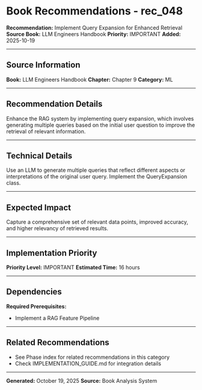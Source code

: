 # Book Recommendations - rec_048

**Recommendation:** Implement Query Expansion for Enhanced Retrieval
**Source Book:** LLM Engineers Handbook
**Priority:** IMPORTANT
**Added:** 2025-10-19

---

## Source Information

**Book:** LLM Engineers Handbook
**Chapter:** Chapter 9
**Category:** ML

---

## Recommendation Details

Enhance the RAG system by implementing query expansion, which involves generating multiple queries based on the initial user question to improve the retrieval of relevant information.

---

## Technical Details

Use an LLM to generate multiple queries that reflect different aspects or interpretations of the original user query. Implement the QueryExpansion class.

---

## Expected Impact

Capture a comprehensive set of relevant data points, improved accuracy, and higher relevancy of retrieved results.

---

## Implementation Priority

**Priority Level:** IMPORTANT
**Estimated Time:** 16 hours

---

## Dependencies

**Required Prerequisites:**

- Implement a RAG Feature Pipeline


---

## Related Recommendations

- See Phase index for related recommendations in this category
- Check IMPLEMENTATION_GUIDE.md for integration details

---

**Generated:** October 19, 2025
**Source:** Book Analysis System
